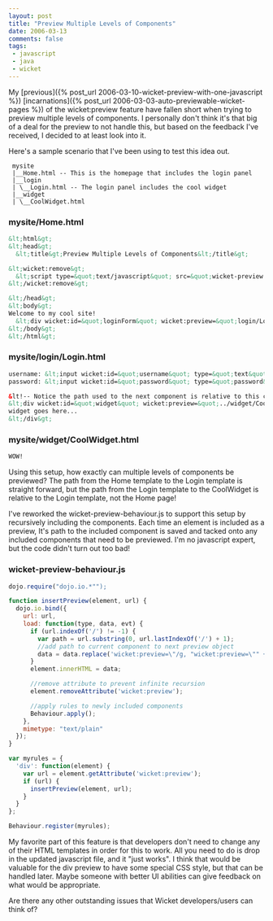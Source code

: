 ```yaml
---
layout: post
title: "Preview Multiple Levels of Components"
date: 2006-03-13
comments: false
tags:
 - javascript
 - java
 - wicket
---
```


My [previous]({% post_url 2006-03-10-wicket-preview-with-one-javascript %}) [incarnations]({% post_url 2006-03-03-auto-previewable-wicket-pages %}) of the wicket:preview feature have fallen short when trying to preview multiple levels of components. I personally don't think it's that big of a deal for the preview to not handle this, but based on the feedback I've received, I decided to at least look into it.



Here's a sample scenario that I've been using to test this idea out.


```
 mysite
 |__Home.html -- This is the homepage that includes the login panel
 |__login
 | \__Login.html -- The login panel includes the cool widget
 |__widget
 | \__CoolWidget.html
```



### mysite/Home.html


```html
&lt;html&gt;
&lt;head&gt;
  &lt;title&gt;Preview Multiple Levels of Components&lt;/title&gt;

&lt;wicket:remove&gt;
  &lt;script type=&quot;text/javascript&quot; src=&quot;wicket-preview.js&quot;&gt;&lt;/script&gt;
&lt;/wicket:remove&gt;

&lt;/head&gt;
&lt;body&gt;
Welcome to my cool site!
  &lt;div wicket:id=&quot;loginForm&quot; wicket:preview=&quot;login/Login.html&quot;&gt;Text should be replaced&lt;/div&gt;
&lt;/body&gt;
&lt;/html&gt;
```



### mysite/login/Login.html


```html
username: &lt;input wicket:id=&quot;username&quot; type=&quot;text&quot; name=&quot;username&quot; /&gt;
password: &lt;input wicket:id=&quot;password&quot; type=&quot;password&quot; name=&quot;password&quot; /&gt;

&lt!-- Notice the path used to the next component is relative to this component.  NOT the home page!  --&gt;
&lt;div wicket:id=&quot;widget&quot; wicket:preview=&quot;../widget/CoolWidget.html&quot;&gt;
widget goes here...
&lt;/div&gt;
```



### mysite/widget/CoolWidget.html


```html
WOW!
```



Using this setup, how exactly can multiple levels of components be previewed? The path from the Home template to the Login template is straight forward, but the path from the Login template to the CoolWidget is relative to the Login template, not the Home page!



I've reworked the wicket-preview-behaviour.js to support this setup by recursively including the components. Each time an element is included as a preview, It's path to the included component is saved and tacked onto any included components that need to be previewed. I'm no javascript expert, but the code didn't turn out too bad!



### wicket-preview-behaviour.js


```javascript
dojo.require("dojo.io.*"");

function insertPreview(element, url) {
  dojo.io.bind({
    url: url,
    load: function(type, data, evt) {
      if (url.indexOf('/') != -1) {
        var path = url.substring(0, url.lastIndexOf('/') + 1);
        //add path to current component to next preview object
        data = data.replace('wicket:preview=\"/g, "wicket:preview=\"" + path);
      }
      element.innerHTML = data;

      //remove attribute to prevent infinite recursion
      element.removeAttribute('wicket:preview');

      //apply rules to newly included components
      Behaviour.apply();
    },
    mimetype: "text/plain"
  });
}

var myrules = {
  'div': function(element) {
    var url = element.getAttribute('wicket:preview');
    if (url) {
      insertPreview(element, url);
    }
  }
};

Behaviour.register(myrules);

```



My favorite part of this feature is that developers don't need to change any of their HTML templates in order for this to work. All you need to do is drop in the updated javascript file, and it "just works". I think that would be valuable for the div preview to have some special CSS style, but that can be handled later. Maybe someone with better UI abilities can give feedback on what would be appropriate.



Are there any other outstanding issues that Wicket developers/users can think of?

